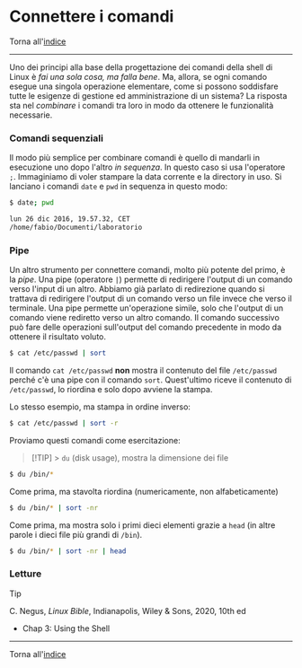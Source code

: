 # Connettere i comandi

Torna all'[indice](../toc.md)

---

Uno dei principi alla base della progettazione dei comandi della shell di Linux
è _fai una sola cosa, ma falla bene_. Ma, allora, se ogni comando esegue una
singola operazione elementare, come si possono soddisfare tutte le esigenze
di gestione ed amministrazione di un sistema? La risposta sta nel _combinare_
i comandi tra loro in modo da ottenere le funzionalità necessarie.

### Comandi sequenziali

Il modo più semplice per combinare comandi è quello di mandarli in esecuzione
uno dopo l'altro _in sequenza_. In questo caso si usa l'operatore `;`.
Immaginiamo di voler stampare la data corrente e la directory in uso.
Si lanciano i comandi `date` e `pwd` in sequenza in questo modo:

```bash
$ date; pwd

lun 26 dic 2016, 19.57.32, CET
/home/fabio/Documenti/laboratorio
```

### Pipe

Un altro strumento per connettere comandi, molto più potente del primo,
è la _pipe_. Una pipe (operatore `|`) permette di redirigere l'output di
un comando verso l'input di un altro. Abbiamo già parlato di redirezione
quando si trattava di redirigere l'output di un comando verso un file
invece che verso il terminale. Una pipe permette un'operazione simile,
solo che l'output di un comando viene rediretto verso un altro comando.
Il comando successivo può fare delle operazioni sull'output del comando
precedente in modo da ottenere il risultato voluto.

```bash
$ cat /etc/passwd | sort
```

Il comando `cat /etc/passwd` **non** mostra il contenuto del file `/etc/passwd`
perché c'è una pipe con il comando `sort`. Quest'ultimo riceve il contenuto
di `/etc/passwd`, lo riordina e solo dopo avviene la stampa.

Lo stesso esempio, ma stampa in ordine inverso:

```bash
$ cat /etc/passwd | sort -r
```

Proviamo questi comandi come esercitazione:

> [!TIP] > `du` (disk usage), mostra la dimensione dei file

```bash
$ du /bin/*
```

Come prima, ma stavolta riordina (numericamente, non alfabeticamente)

```bash
$ du /bin/* | sort -nr
```

Come prima, ma mostra solo i primi dieci elementi grazie a `head`
(in altre parole i dieci file più grandi di `/bin`).

```bash
$ du /bin/* | sort -nr | head
```

### Letture

> [!TIP]
> C. Negus, _Linux Bible_, Indianapolis, Wiley &amp; Sons, 2020, 10th ed
>
> - Chap 3: Using the Shell

---

Torna all'[indice](../toc.md)
